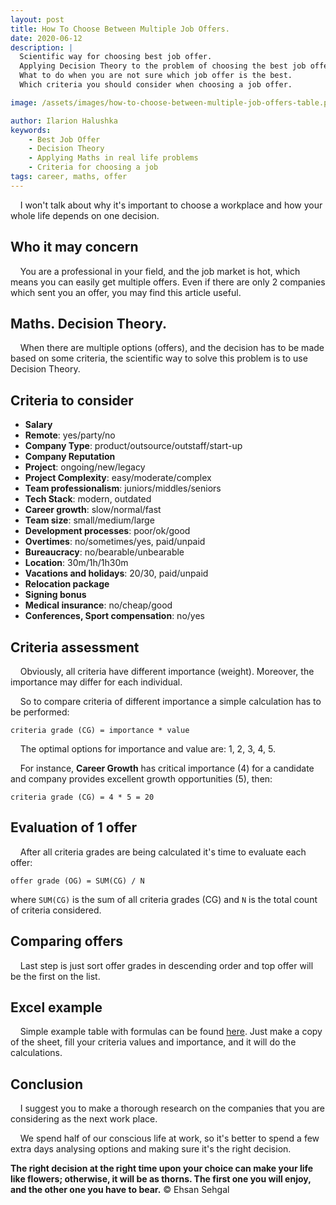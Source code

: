 ```yaml
---
layout: post
title: How To Choose Between Multiple Job Offers.
date: 2020-06-12
description: |
  Scientific way for choosing best job offer. 
  Applying Decision Theory to the problem of choosing the best job offer.
  What to do when you are not sure which job offer is the best.
  Which criteria you should consider when choosing a job offer.

image: /assets/images/how-to-choose-between-multiple-job-offers-table.png

author: Ilarion Halushka
keywords:
    - Best Job Offer
    - Decision Theory
    - Applying Maths in real life problems
    - Criteria for choosing a job
tags: career, maths, offer
---
```


&nbsp;&nbsp;&nbsp; I won't talk about why it's important to choose a workplace and how your whole life depends on one decision.

## Who it may concern

&nbsp;&nbsp;&nbsp; You are a professional in your field, and the job market is hot, which means you can easily get multiple offers.
Even if there are only 2 companies which sent you an offer, you may find this article useful.

## Maths. Decision Theory.

&nbsp;&nbsp;&nbsp; When there are multiple options (offers), and the decision has to be made based on some criteria,
the scientific way to solve this problem is to use Decision Theory.

## Criteria to consider

* **Salary**
* **Remote**: yes/party/no
* **Company Type**: product/outsource/outstaff/start-up
* **Company Reputation**
* **Project**: ongoing/new/legacy
* **Project Complexity**: easy/moderate/complex
* **Team professionalism**: juniors/middles/seniors
* **Tech Stack**: modern, outdated
* **Career growth**: slow/normal/fast
* **Team size**: small/medium/large
* **Development processes**: poor/ok/good
* **Overtimes**: no/sometimes/yes, paid/unpaid
* **Bureaucracy**: no/bearable/unbearable
* **Location**: 30m/1h/1h30m
* **Vacations and holidays**: 20/30, paid/unpaid 
* **Relocation package**
* **Signing bonus**
* **Medical insurance**: no/cheap/good
* **Conferences, Sport compensation**: no/yes

## Criteria assessment

&nbsp;&nbsp;&nbsp; Obviously, all criteria have different importance (weight).
Moreover, the importance may differ for each individual.

&nbsp;&nbsp;&nbsp; So to compare criteria of different importance a simple calculation has to be performed:

```criteria grade (CG) = importance * value```

&nbsp;&nbsp;&nbsp; The optimal options for importance and value are: 1, 2, 3, 4, 5.

&nbsp;&nbsp;&nbsp; For instance, **Career Growth** has critical importance (4) for a candidate
 and company provides excellent growth opportunities (5), then: 
 
```criteria grade (CG) = 4 * 5 = 20```

## Evaluation of 1 offer

&nbsp;&nbsp;&nbsp; After all criteria grades are being calculated it's time to evaluate each offer:

```offer grade (OG) = SUM(CG) / N```

where `SUM(CG)` is the sum of all criteria grades (CG) and `N` is the total count of criteria considered.

## Comparing offers

&nbsp;&nbsp;&nbsp; Last step is just sort offer grades in descending order
and top offer will be the first on the list.


## Excel example

&nbsp;&nbsp;&nbsp; Simple example table with formulas can be found [here](https://docs.google.com/spreadsheets/d/1FxxJnf5xfQh8zEDunn90jcqkF2UM8rv2e9bo47EbXLQ/edit?usp=sharing).
Just make a copy of the sheet, fill your criteria values and importance,
 and it will do the calculations.
 

## Conclusion

&nbsp;&nbsp;&nbsp; I suggest you to make a thorough research on the companies that you are considering as the next work place.

&nbsp;&nbsp;&nbsp;  We spend half of our conscious life at work, so it's better to spend a few extra days analysing options and making sure it's the right decision.
 
**The right decision at the right time upon your choice can make your life like flowers; otherwise, it will be as thorns. The first one you will enjoy, and the other one you have to bear.**
© Ehsan Sehgal







